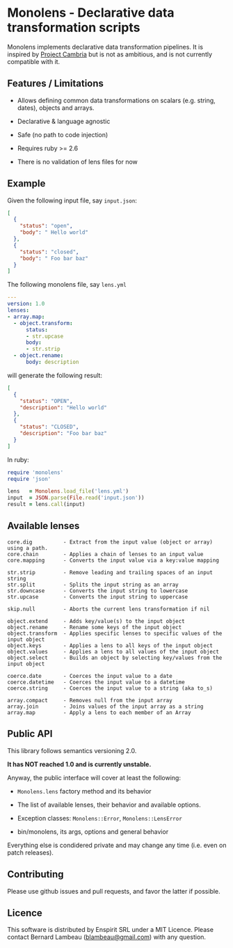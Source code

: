 # Monolens - Declarative data transformation scripts

Monolens implements declarative data transformation
pipelines. It is inspired by [Project Cambria](https://www.inkandswitch.com/cambria/)
but is not as ambitious, and is not currently compatible with it.

## Features / Limitations

* Allows defining common data transformations on scalars
  (e.g. string, dates), objects and arrays.
* Declarative & language agnostic
* Safe (no path to code injection)

* Requires ruby >= 2.6
* There is no validation of lens files for now

## Example

Given the following input file, say `input.json`:

```json
[
  {
    "status": "open",
    "body": " Hello world"
  },
  {
    "status": "closed",
    "body": " Foo bar baz"
  }
]
```

The following monolens file, say `lens.yml`

```yaml
---
version: 1.0
lenses:
- array.map:
  - object.transform:
      status:
      - str.upcase
      body:
      - str.strip
  - object.rename:
      body: description
```

will generate the following result:

```json
[
  {
    "status": "OPEN",
    "description": "Hello world"
  },
  {
    "status": "CLOSED",
    "description": "Foo bar baz"
  }
]
```

In ruby:

```ruby
require 'monolens'
require 'json'

lens   = Monolens.load_file('lens.yml')
input  = JSON.parse(File.read('input.json'))
result = lens.call(input)
```

## Available lenses

```
core.dig          - Extract from the input value (object or array) using a path.
core.chain        - Applies a chain of lenses to an input value
core.mapping      - Converts the input value via a key:value mapping

str.strip         - Remove leading and trailing spaces of an input string
str.split         - Splits the input string as an array
str.downcase      - Converts the input string to lowercase
str.upcase        - Converts the input string to uppercase

skip.null         - Aborts the current lens transformation if nil

object.extend     - Adds key/value(s) to the input object
object.rename     - Rename some keys of the input object
object.transform  - Applies specific lenses to specific values of the input object
object.keys       - Applies a lens to all keys of the input object
object.values     - Applies a lens to all values of the input object
object.select     - Builds an object by selecting key/values from the input object

coerce.date       - Coerces the input value to a date
coerce.datetime   - Coerces the input value to a datetime
coerce.string     - Coerces the input value to a string (aka to_s)

array.compact     - Removes null from the input array
array.join        - Joins values of the input array as a string
array.map         - Apply a lens to each member of an Array
```

## Public API

This library follows semantics versioning 2.0.

**It has NOT reached 1.0 and is currently unstable.**

Anyway, the public interface will cover at least the following:

* `Monolens.lens` factory method and its behavior

* The list of available lenses, their behavior and available options.

* Exception classes: `Monolens::Error`, `Monolens::LensError`

* bin/monolens, its args, options and general behavior

Everything else is condidered private and may change any time
(i.e. even on patch releases).

## Contributing

Please use github issues and pull requests, and favor the latter if possible.

## Licence

This software is distributed by Enspirit SRL under a MIT Licence. Please
contact Bernard Lambeau (blambeau@gmail.com) with any question.
